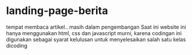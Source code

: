# landing-page-berita
tempat membaca artikel.. masih dalam pengembangan
Saat ini website ini hanya menggunakan html, css dan javascript murni, karena codingan ini digunakan sebagai syarat kelulusan untuk menyelesaikan salah satu kelas dicoding
